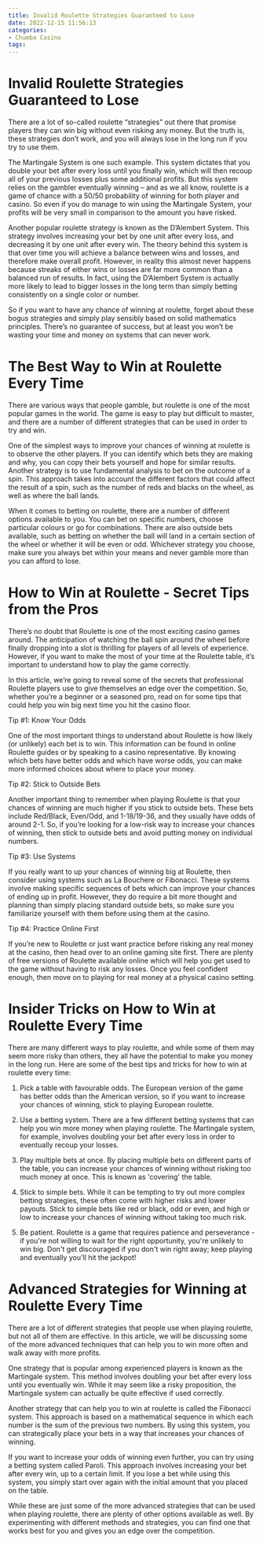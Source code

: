 ```yaml
---
title: Invalid Roulette Strategies Guaranteed to Lose 
date: 2022-12-15 11:56:13
categories:
- Chumba Casino
tags:
---
```



#  Invalid Roulette Strategies Guaranteed to Lose 

There are a lot of so-called roulette “strategies” out there that promise players they can win big without even risking any money. But the truth is, these strategies don’t work, and you will always lose in the long run if you try to use them.

The Martingale System is one such example. This system dictates that you double your bet after every loss until you finally win, which will then recoup all of your previous losses plus some additional profits. But this system relies on the gambler eventually winning – and as we all know, roulette is a game of chance with a 50/50 probability of winning for both player and casino. So even if you do manage to win using the Martingale System, your profits will be very small in comparison to the amount you have risked.

Another popular roulette strategy is known as the D’Alembert System. This strategy involves increasing your bet by one unit after every loss, and decreasing it by one unit after every win. The theory behind this system is that over time you will achieve a balance between wins and losses, and therefore make overall profit. However, in reality this almost never happens because streaks of either wins or losses are far more common than a balanced run of results. In fact, using the D’Alembert System is actually more likely to lead to bigger losses in the long term than simply betting consistently on a single color or number.

So if you want to have any chance of winning at roulette, forget about these bogus strategies and simply play sensibly based on solid mathematics principles. There’s no guarantee of success, but at least you won’t be wasting your time and money on systems that can never work.

#  The Best Way to Win at Roulette Every Time 

There are various ways that people gamble, but roulette is one of the most popular games in the world. The game is easy to play but difficult to master, and there are a number of different strategies that can be used in order to try and win.

One of the simplest ways to improve your chances of winning at roulette is to observe the other players. If you can identify which bets they are making and why, you can copy their bets yourself and hope for similar results. Another strategy is to use fundamental analysis to bet on the outcome of a spin. This approach takes into account the different factors that could affect the result of a spin, such as the number of reds and blacks on the wheel, as well as where the ball lands.

When it comes to betting on roulette, there are a number of different options available to you. You can bet on specific numbers, choose particular colours or go for combinations. There are also outside bets available, such as betting on whether the ball will land in a certain section of the wheel or whether it will be even or odd. Whichever strategy you choose, make sure you always bet within your means and never gamble more than you can afford to lose.

#  How to Win at Roulette - Secret Tips from the Pros 

There’s no doubt that Roulette is one of the most exciting casino games around. The anticipation of watching the ball spin around the wheel before finally dropping into a slot is thrilling for players of all levels of experience. However, if you want to make the most of your time at the Roulette table, it’s important to understand how to play the game correctly.

In this article, we’re going to reveal some of the secrets that professional Roulette players use to give themselves an edge over the competition. So, whether you’re a beginner or a seasoned pro, read on for some tips that could help you win big next time you hit the casino floor.

Tip #1: Know Your Odds

One of the most important things to understand about Roulette is how likely (or unlikely) each bet is to win. This information can be found in online Roulette guides or by speaking to a casino representative. By knowing which bets have better odds and which have worse odds, you can make more informed choices about where to place your money.

Tip #2: Stick to Outside Bets

Another important thing to remember when playing Roulette is that your chances of winning are much higher if you stick to outside bets. These bets include Red/Black, Even/Odd, and 1-18/19-36, and they usually have odds of around 2-1. So, if you’re looking for a low-risk way to increase your chances of winning, then stick to outside bets and avoid putting money on individual numbers.

Tip #3: Use Systems

If you really want to up your chances of winning big at Roulette, then consider using systems such as La Bouchere or Fibonacci. These systems involve making specific sequences of bets which can improve your chances of ending up in profit. However, they do require a bit more thought and planning than simply placing standard outside bets, so make sure you familiarize yourself with them before using them at the casino.

Tip #4: Practice Online First

If you’re new to Roulette or just want practice before risking any real money at the casino, then head over to an online gaming site first. There are plenty of free versions of Roulette available online which will help you get used to the game without having to risk any losses. Once you feel confident enough, then move on to playing for real money at a physical casino setting.

#  Insider Tricks on How to Win at Roulette Every Time 

There are many different ways to play roulette, and while some of them may seem more risky than others, they all have the potential to make you money in the long run. Here are some of the best tips and tricks for how to win at roulette every time:

1. Pick a table with favourable odds. The European version of the game has better odds than the American version, so if you want to increase your chances of winning, stick to playing European roulette.

2. Use a betting system. There are a few different betting systems that can help you win more money when playing roulette. The Martingale system, for example, involves doubling your bet after every loss in order to eventually recoup your losses.

3. Play multiple bets at once. By placing multiple bets on different parts of the table, you can increase your chances of winning without risking too much money at once. This is known as 'covering' the table.

4. Stick to simple bets. While it can be tempting to try out more complex betting strategies, these often come with higher risks and lower payouts. Stick to simple bets like red or black, odd or even, and high or low to increase your chances of winning without taking too much risk.

5. Be patient. Roulette is a game that requires patience and perseverance - if you're not willing to wait for the right opportunity, you're unlikely to win big. Don't get discouraged if you don't win right away; keep playing and eventually you'll hit the jackpot!

#  Advanced Strategies for Winning at Roulette Every Time

There are a lot of different strategies that people use when playing roulette, but not all of them are effective. In this article, we will be discussing some of the more advanced techniques that can help you to win more often and walk away with more profits.

One strategy that is popular among experienced players is known as the Martingale system. This method involves doubling your bet after every loss until you eventually win. While it may seem like a risky proposition, the Martingale system can actually be quite effective if used correctly.

Another strategy that can help you to win at roulette is called the Fibonacci system. This approach is based on a mathematical sequence in which each number is the sum of the previous two numbers. By using this system, you can strategically place your bets in a way that increases your chances of winning.

If you want to increase your odds of winning even further, you can try using a betting system called Paroli. This approach involves increasing your bet after every win, up to a certain limit. If you lose a bet while using this system, you simply start over again with the initial amount that you placed on the table.

While these are just some of the more advanced strategies that can be used when playing roulette, there are plenty of other options available as well. By experimenting with different methods and strategies, you can find one that works best for you and gives you an edge over the competition.